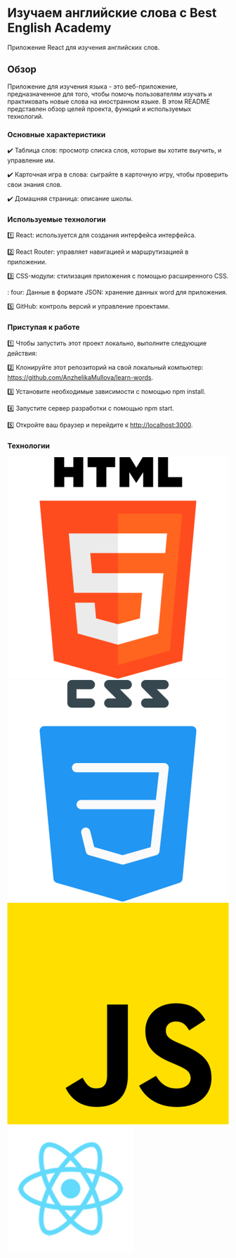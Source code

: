 # Изучаем английские слова c Best English Academy

Приложение React для изучения английских слов.  

## Обзор

Приложение для изучения языка - это веб-приложение, предназначенное для того, чтобы помочь пользователям изучать и практиковать новые слова на иностранном языке. В этом README представлен обзор целей проекта, функций и используемых технологий.

### Основные характеристики

:heavy_check_mark: Таблица слов: просмотр списка слов, которые вы хотите выучить, и управление им.

:heavy_check_mark: Карточная игра в слова: сыграйте в карточную игру, чтобы проверить свои знания слов.

:heavy_check_mark: Домашняя страница: описание школы.

### Используемые технологии

 :one:  React: используется для создания интерфейса интерфейса.

 :two:  React Router: управляет навигацией и маршрутизацией в приложении.

 :three:  CSS-модули: стилизация приложения с помощью расширенного CSS.

 : four:  Данные в формате JSON: хранение данных word для приложения.

 :five:  GitHub: контроль версий и управление проектами.

### Приступая к работе


 :one:    Чтобы запустить этот проект локально, выполните следующие действия:

 :two:    Клонируйте этот репозиторий на свой локальный компьютер: <https://github.com/AnzhelikaMullova/learn-words>.

 :three:  Установите необходимые зависимости с помощью npm install.

 :four:  Запустите сервер разработки с помощью npm start.

 :five:  Откройте ваш браузер и перейдите к <http://localhost:3000>.

### Технологии

![html](html.png)![css](css.png)![js](js.png)![react](react.png)
